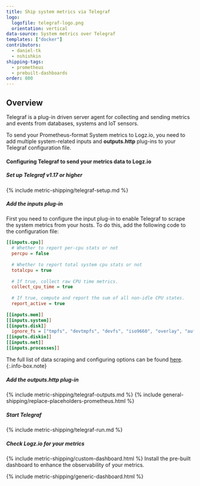 ```yaml
---
title: Ship system metrics via Telegraf
logo:
  logofile: telegraf-logo.png
  orientation: vertical
data-source: System metrics over Telegraf
templates: ["docker"]
contributors:
  - daniel-tk
  - nshishkin
shipping-tags:  
  - prometheus 
  - prebuilt-dashboards
order: 800
---
```


## Overview

Telegraf is a plug-in driven server agent for collecting and sending metrics and events from databases, systems and IoT sensors.

To send your Prometheus-format System metrics to Logz.io, you need to add multiple system-related inputs and **outputs.http** plug-ins to your Telegraf configuration file.

#### Configuring Telegraf to send your metrics data to Logz.io

<div class="tasklist">

##### Set up Telegraf v1.17 or higher

{% include metric-shipping/telegraf-setup.md %}

##### Add the inputs plug-in

First you need to configure the input plug-in to enable Telegraf to scrape the system metrics from your hosts. To do this, add the following code to the configuration file:


``` ini
[[inputs.cpu]]
  # Whether to report per-cpu stats or not
  percpu = false
  
  # Whether to report total system cpu stats or not
  totalcpu = true
  
  # If true, collect raw CPU time metrics.
  collect_cpu_time = true
  
  # If true, compute and report the sum of all non-idle CPU states.
  report_active = true
  
[[inputs.mem]]
[[inputs.system]]
[[inputs.disk]]
  ignore_fs = ["tmpfs", "devtmpfs", "devfs", "iso9660", "overlay", "aufs", "squashfs"]
[[inputs.diskio]]
[[inputs.net]]
[[inputs.processes]]
```

<!-- info-box-start:info -->
The full list of data scraping and configuring options can be found [here](https://docs.influxdata.com/telegraf/v1.18/plugins/).
{:.info-box.note}
<!-- info-box-end -->

##### Add the outputs.http plug-in

{% include metric-shipping/telegraf-outputs.md %}
{% include general-shipping/replace-placeholders-prometheus.html %}

##### Start Telegraf

{% include metric-shipping/telegraf-run.md %}

##### Check Logz.io for your metrics

{% include metric-shipping/custom-dashboard.html %} Install the pre-built dashboard to enhance the observability of your metrics.

<!-- logzio-inject:install:grafana:dashboards ids=["32X5zm8qW7ByLlp1YPFkrJ"] --> 

{% include metric-shipping/generic-dashboard.html %} 


</div>
